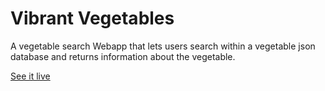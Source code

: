 # Vibrant Vegetables
A vegetable search Webapp that lets users search within a vegetable json database and returns information about the vegetable.

[See it live](http://http://vibrantvegetables.tamato.org/)
